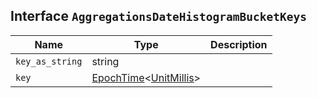 ## Interface `AggregationsDateHistogramBucketKeys`

| Name | Type | Description |
| - | - | - |
| `key_as_string` | string | &nbsp; |
| `key` | [EpochTime](./EpochTime.md)<[UnitMillis](./UnitMillis.md)> | &nbsp; |

